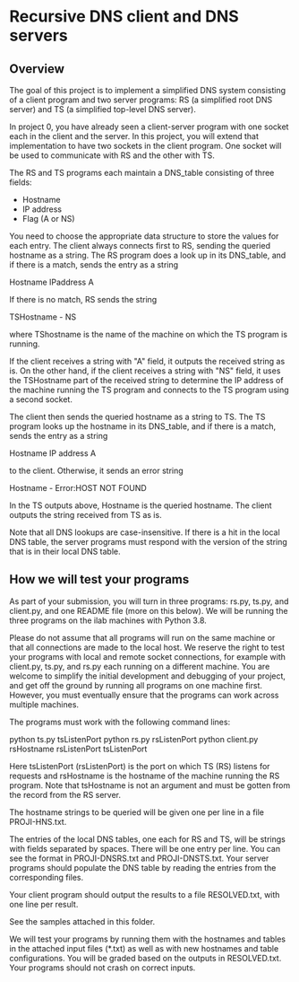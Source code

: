 Recursive DNS client and DNS servers
===============================================

Overview
--------

The goal of this project is to implement a simplified DNS system consisting of a
client program and two server programs: RS (a simplified root DNS server) and TS
(a simplified top-level DNS server).

In project 0, you have already seen a client-server program with one socket each
in the client and the server. In this project, you will extend that
implementation to have two sockets in the client program. One socket will
be used to communicate with RS and the other with TS.

The RS and TS programs each maintain a DNS_table consisting of three fields:

- Hostname
- IP address
- Flag (A or NS)

You need to choose the appropriate data structure to store the values for each
entry. The client always connects first to RS, sending the queried hostname as a
string. The RS program does a look up in its DNS_table, and if there is a match,
sends the entry as a string

Hostname IPaddress A

If there is no match, RS sends the string

TSHostname - NS

where TShostname is the name of the machine on which the TS program is running.

If the client receives a string with "A" field, it outputs the received string
as is. On the other hand, if the client receives a string with "NS" field, it
uses the TSHostname part of the received string to determine the IP address of
the machine running the TS program and connects to the TS program using a second
socket.

The client then sends the queried hostname as a string to TS. The TS program
looks up the hostname in its DNS_table, and if there is a match, sends the entry
as a string

Hostname IP address A

to the client. Otherwise, it sends an error string

Hostname - Error:HOST NOT FOUND

In the TS outputs above, Hostname is the queried hostname. The client outputs
the string received from TS as is.

Note that all DNS lookups are case-insensitive. If there is a hit in the local
DNS table, the server programs must respond with the version of the string that
is in their local DNS table.

How we will test your programs
------------------------------

As part of your submission, you will turn in three programs: rs.py, ts.py, and
client.py, and one README file (more on this below). We will be running the
three programs on the ilab machines with Python 3.8.

Please do not assume that all programs will run on the same machine or that all
connections are made to the local host.  We reserve the right to test your
programs with local and remote socket connections, for example with client.py,
ts.py, and rs.py each running on a different machine. You are welcome to
simplify the initial development and debugging of your project, and get off the
ground by running all programs on one machine first. However, you must
eventually ensure that the programs can work across multiple machines.

The programs must work with the following command lines:

python ts.py tsListenPort
python rs.py rsListenPort
python client.py rsHostname rsListenPort tsListenPort

Here tsListenPort (rsListenPort) is the port on which TS (RS) listens for
requests and rsHostname is the hostname of the machine running the RS program. 
Note that tsHostname is not an argument and must be gotten from the record from the RS server.

The hostname strings to be queried will be given one per line in a file
PROJI-HNS.txt.

The entries of the local DNS tables, one each for RS and TS, will be strings
with fields separated by spaces. There will be one entry per line. You can see
the format in PROJI-DNSRS.txt and PROJI-DNSTS.txt. Your server programs should
populate the DNS table by reading the entries from the corresponding files.

Your client program should output the results to a file RESOLVED.txt, with one
line per result.

See the samples attached in this folder.

We will test your programs by running them with the hostnames and tables in the
attached input files (*.txt) as well as with new hostnames and table
configurations. You will be graded based on the outputs in RESOLVED.txt. Your
programs should not crash on correct inputs.
